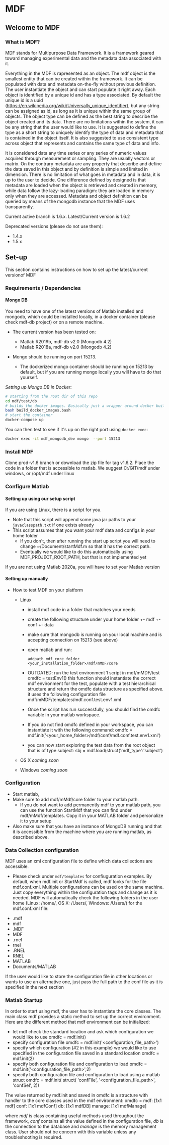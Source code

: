 # MDF #

## Welcome to MDF ##

### What is MDF? ###
MDF stands for Multipurpose Data Framework.
It is a framework geared toward managing experimental data and the metadata data associated with it. 

Everything in the MDF is rapresented as an object. The mdf object is the smallest entity that can be created within the framework. It can be populated with data and metadata on-the-fly without previous definition.
The user instantiate the object and can start populate it right away.
Each object is identified by a unique id and has a type associated. 
By default the unique id is a uuid (https://en.wikipedia.org/wiki/Universally_unique_identifier), but any string can be assigned as id, as long as it is unique within the same group of objects. 
The object type can be defined as the best string to describe the object created and its data. There are no limitations within the system, it can be any string that the user would like to use. It is suggested to define the type as a short string to uniquely identify the type of data and metadata that is contained in the object itself. It is also suggested to use consistent type across object that represents and contains the same type of data and info.

It is considered data any time series or any series of numeric values acquired through measurement or sampling. They are usually vectors or matrix. 
On the contrary metadata are any property that describe and define the data saved in this object and by definition is simple and limited in dimension.
There is no limitation of what goes in metadata and in data, it is up to the user to decide.
One difference defined by designed is that metadata are loaded when the object is retrieved and created in memory, while data follow the lazy-loading paradigm: they are loaded in memory only when they are accessed.
Metadata and object definition can be queried by means of the mongodb instance that the MDF uses transparently.

Current active branch is 1.6.x.
Latest/Current version is 1.6.2

Deprecated versions (please do not use them):
* 1.4.x
* 1.5.x


## Set-up ##
This section contains instructions on how to set up the latest/current versionof MDF

### Requirements / Dependencies
#### Mongo DB
  You need to have one of the latest versions of Matlab installed and mongodb, which could be installed locally, in a docker container (please check mdf-db project) or on a remote machine.
  - The current version has been tested on:
    * Matlab R2019b, mdf-db v2.0 (Mongodb 4.2)
    * Matlab R2018a, mdf-db v2.0 (Mongodb 4.2)

  - Mongo should be running on port 15213. 
      * The dockerized mongo container should be running on 15213 by default, but if you are running mongo locally you will have to do that yourself.

  *Setting up Mongo DB in Docker:*

  ```bash
  # starting from the root dir of this repo  
  cd mdf/test/db 
  # builds the docker images. Basically just a wrapper around docker build
  bash build_docker_images.bash
  # start the container
  docker-compose up
  ```

  You can then test to see if it's up on the right port using `docker exec`:
  ```bash
  docker exec -it mdf_mongodb_dev mongo  --port 15213
  ```

### Install MDF
  Clone prod-v1.6 branch or download the zip file for tag v1.6.2. Place the code in a folder that is accessible to matlab. We suggest C:/GIT/mdf under windows, or /opt/mdf under linux

### Configure Matlab

#### Setting up using our setup script

If you are using Linux, there is a script for you.
- Note that this script will append some java jar paths to your `javaclasspath.txt` if one exists already
- This script assumes that you want your mdf data and configs in your home folder
    * If you don't, then after running the start up script you will need to change ~/Document/startMdf.m  so that it has the correct path.
    * Eventually we would like to do this automatically using MDF_PROJECT_ROOT_PATH, but that is not implemented yet

If you are not using Matlab 2020a, you will have to set your Matlab version

#### Setting up manually
* How to test MDF on your platform
  * Linux
    * install mdf code in a folder that matches your needs
    * create the following structure under your home folder
      +- mdf
         +- conf
         +- data
    * make sure that mongodb is running on your local machine and is accepting connection on 15213 (see above)
    * open matlab and run:
        ```
        addpath mdf core folder <your_installation_folder>/mdf/mMDF/core
        ```
    
    * OUTDATED: run the test environment 1 script in mdf/mMDF/test
        omdfc = testEnv1()
      this function should instantiate the correct mdf environment for the test, populate with a test hierarchical structure and return the omdfc data structure as specified above.
      it uses the following configuration file mdf/mMDF/templates/mdf.conf.test.env1.xml
    * Once the script has run successfully, you should find the omdfc variable in your matlab workspace.
    * If you do not find omdfc defined in your workspace, you can instantiate it with the following command:
        omdfc = mdf.init('<your_home_folder>/mdf/conf/mdf.conf.test.env1.xml')
    * you can now start exploring the test data from the root object that is of type subject:
        sbj = mdf.load(struct('mdf_type':'subject')

  * OS X
    *coming soon*
  * Windows 
    *coming soon*

### Configuration
  - Start matlab, 
  - Make sure to add mdf/mMdf/core folder to your matlab path.
    * If you do not want to add permanently mdf to your matlab path, you can use the function StartMdf that you can find under mdf/mMdf/templates. Copy it in your MATLAB folder and personalize it to your setup
  - Also make sure that you have an instance of MongoDB running and that it is accessible from the machine where you are running matlab, as described above.

### Data Collection configuration
  MDF uses an xml configuration file to define which data collections are accessible. 
  - Please check under `mdf/templates` for confiuguration examples.
  By default, when mdf.init or StartMdf is called, mdf looks for the file mdf.conf.xml. Multiple configurations can be used on the same machine. Just copy everything within the configuration tags and change as it is needed.
  MDF will automatically check the following folders in the user home (Linux: /home/<username>, OS X: /Users/<username>, Windows: /Users/<username>) for the mdf.conf.xml file:
  * .mdf
  * mdf
  * .MDF
  * MDF
  * .rnel
  * rnel
  * .RNEL
  * RNEL
  * MATLAB
  * Documents/MATLAB
 
  If the user would like to store the configuration file in other locations or wants to use an alternative one, just pass the full path to the conf file as it is specified in the next section


### Matlab Startup
  In order to start using mdf, the user has to instantiate the core classes. The main class mdf provides a static method to set up the correct environment.
  Here are the different method that mdf environment can be initialized:
  * let mdf check the standard location and ask which configuration we would like to use
        omdfc = mdf.init()
  * specify configuration file
        omdfc = mdf.init('<configuration_file_path>')
  * specify which configuration (#2 in this example) we would like to use specified in the configuration file saved in a standard location
        omdfc = mdf.init(2)
  * specify both configuration file and configuration to load
        omdfc = mdf.init('<configuration_file_path>',2)
  * specify both configuration file and configuration to load using a matlab struct
        omdfc = mdf.init(
            struct(
                'confFile', '<configuration_file_path>',
                'confSel', 2))
  
  The value returned by mdf.init and saved in omdfc is a structure with handler to the core classes used in the mdf environment:
          omdfc = 
                mdf: [1x1 mdf]
               conf: [1x1 mdfConf]
                 db: [1x1 mdfDB]
             manage: [1x1 mdfManage]

  where *mdf* is class containing useful methods used throughout the framework, *conf* contains all the value defined in the configuration file, *db* is the connection to the database and *manage* is the memory management class.
  User should not be concern with this variable unless any troubleshooting is required.

